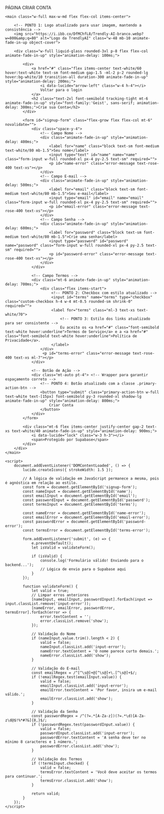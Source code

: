 PÁGINA CRIAR CONTA
<html lang="pt-BR"><head><meta charset="UTF-8">
<meta name="viewport" content="width=device-width, initial-scale=1.0">
<title>TrendlyAI — Criar Conta</title>
<link href="https://unpkg.com/@geist-ui/fonts/geist-sans.css" rel="stylesheet">
<link href="https://fonts.googleapis.com/css2?family=Inter:wght@300;400;500;600;700&amp;display=swap" rel="stylesheet">
<script src="https://cdn.tailwindcss.com"></script>
<script src="https://unpkg.com/lucide@latest"></script>
<style>
/* --- ESTILOS GERAIS E ATUALIZADOS --- */
body {
-webkit-tap-highlight-color: transparent;
}
/* Efeito Liquid Glass para o card (Mantido e consistente) */
.liquid-glass {
backdrop-filter: blur(20px);
-webkit-backdrop-filter: blur(20px);
background-color: rgba(255, 255, 255, 0.08);
border: 1px solid rgba(255, 255, 255, 0.14);
box-shadow: 0 8px 32px rgba(0, 0, 0, 0.3);
}
/* Estilo customizado para os inputs (Consistente com Login) */
.form-input {
background-color: rgba(0, 0, 0, 0.2);
border: 1px solid rgba(255, 255, 255, 0.15);
transition: all 0.3s cubic-bezier(0.16, 1, 0.3, 1);
}
.form-input:focus {
outline: none;
background-color: rgba(0, 0, 0, 0.25);
border-color: rgba(255, 255, 255, 0.4);
box-shadow: 0 0 0 3px rgba(255, 255, 255, 0.1);
}
/* Estilo para input com erro (Mantido para UX) */
.input-error {
border-color: #fb7185; /* Tailwind rose-400 */
}
/* Botão de Ação Principal (Consistente com Login) */
.primary-action-btn {
background-color: rgba(255, 255, 255, 0.1);
border: 1px solid rgba(255, 255, 255, 0.2);
transition: all 0.3s cubic-bezier(0.16, 1, 0.3, 1);
}
.primary-action-btn:hover {
background-color: rgba(255, 255, 255, 0.15);
transform: translateY(-4px);
box-shadow: 0 12px 24px rgba(0, 0, 0, 0.3);
}
.primary-action-btn:active {
transform: translateY(-1px) scale(0.98);
}
/* Estilo para o checkbox customizado (ATUALIZADO) */
.custom-checkbox {
appearance: none; -webkit-appearance: none;
background-color: rgba(0, 0, 0, 0.2);
border: 1px solid rgba(255, 255, 255, 0.2);
transition: all 0.2s ease;
cursor: pointer;
}
.custom-checkbox:checked {
border-color: rgba(255, 255, 255, 0.8);
background-color: #FFF;
background-image: url("data:image/svg+xml,%3csvg viewBox='0 0 16 16' fill='black' xmlns='http://www.w3.org/2000/svg'%3e%3cpath d='M12.207 4.793a1 1 0 010 1.414l-5 5a1 1 0 01-1.414 0l-2-2a1 1 0 011.414-1.414L6.5 9.086l4.293-4.293a1 1 0 011.414 0z'/%3e%3c/svg%3e");
background-size: 100% 100%;
background-position: center;
background-repeat: no-repeat;
}
/* Estilo para mensagens de erro com animação (Mantido) */
.error-message {
max-height: 0;
overflow: hidden;
transition: max-height 0.3s ease-out, margin-top 0.3s ease-out;
}
.error-message.show {
max-height: 2.5rem; /* Aumentado para acomodar mensagens de senha mais longas */
margin-top: 0.25rem;
}
/* Animação de entrada (Consistente com Login) */
.animate-fade-in-up {
animation: fadeInUp 0.7s cubic-bezier(0.16, 1, 0.3, 1) both;
}
@keyframes fadeInUp {
from { opacity: 0; transform: translateY(25px); }
to { opacity: 1; transform: translateY(0); }
}
</style></head>

<body class="min-h-screen flex flex-col items-center justify-center font-['Inter'] text-white p-4 bg-black"><div class="fixed top-0 w-full h-screen bg-cover bg-center -z-10" id="aura-image" style="background-image: url(&quot;https://i.ibb.co/Tx5Xxb2P/grad-1.webp?w=800&amp;q=80&quot;);"></div>

    <main class="w-full max-w-md flex flex-col items-center">
        
        <!-- PONTO 1: Logo atualizado para usar imagem, mantendo a consistência -->
        <img src="https://i.ibb.co/DfMChfL8/Trendly-AI-branco.webp?w=800&amp;q=80" alt="Logo da TrendlyAI" class="w-48 mb-10 animate-fade-in-up object-cover">

        <div class="w-full liquid-glass rounded-3xl p-8 flex flex-col animate-fade-in-up" style="animation-delay: 100ms;">
            
            <div>
                <a href="#" class="flex items-center text-white/60 hover:text-white text-sm font-medium gap-1.5 -ml-2 p-2 rounded-lg hover:bg-white/10 transition-all duration-300 animate-fade-in-up" style="animation-delay: 200ms;">
                    <i data-lucide="arrow-left" class="w-4 h-4"></i>
                    Voltar para o login
                </a>
                <h2 class="text-2xl font-semibold tracking-tight mt-6 animate-fade-in-up" style="font-family:'Geist', sans-serif; animation-delay: 300ms;">Crie sua Conta</h2>
            </div>

            <form id="signup-form" class="flex-grow flex flex-col mt-6" novalidate="">
                <div class="space-y-4">
                    <!-- Campo Nome -->
                    <div class="animate-fade-in-up" style="animation-delay: 400ms;">
                        <label for="name" class="block text-sm font-medium text-white/80 mb-1.5">Seu nome</label>
                        <input type="text" id="name" name="name" class="form-input w-full rounded-xl px-4 py-2.5 text-sm" required="">
                        <p id="name-error" class="error-message text-rose-400 text-xs"></p>
                    </div>
                    <!-- Campo E-mail -->
                    <div class="animate-fade-in-up" style="animation-delay: 500ms;">
                        <label for="email" class="block text-sm font-medium text-white/80 mb-1.5">Seu e-mail</label>
                        <input type="email" id="email" name="email" class="form-input w-full rounded-xl px-4 py-2.5 text-sm" required="">
                        <p id="email-error" class="error-message text-rose-400 text-xs"></p>
                    </div>
                    <!-- Campo Senha -->
                    <div class="animate-fade-in-up" style="animation-delay: 600ms;">
                        <label for="password" class="block text-sm font-medium text-white/80 mb-1.5">Crie uma senha</label>
                        <input type="password" id="password" name="password" class="form-input w-full rounded-xl px-4 py-2.5 text-sm" required="">
                        <p id="password-error" class="error-message text-rose-400 text-xs"></p>
                    </div>
                </div>

                <!-- Campo Termos -->
                <div class="mt-6 animate-fade-in-up" style="animation-delay: 700ms;">
                    <div class="flex items-start">
                         <!-- PONTO 2: Checkbox com estilo atualizado -->
                         <input id="terms" name="terms" type="checkbox" class="custom-checkbox h-4 w-4 mt-0.5 rounded-sm shrink-0" required="">
                         <label for="terms" class="ml-3 text-xs text-white/70">
                             <!-- PONTO 3: Estilo dos links atualizado para ser consistente -->
                             Eu aceito os <a href="#" class="font-semibold text-white hover:underline">Termos de Serviço</a> e a <a href="#" class="font-semibold text-white hover:underline">Política de Privacidade</a>.
                         </label>
                    </div>
                     <p id="terms-error" class="error-message text-rose-400 text-xs ml-7"></p>
                </div>
                
                <!-- Botão de Ação -->
                <div class="mt-auto pt-4"> <!-- Wrapper para garantir espaçamento correto -->
                    <!-- PONTO 4: Botão atualizado com a classe .primary-action-btn -->
                    <button type="submit" class="primary-action-btn w-full text-white text-[15px] font-semibold py-3 rounded-xl shadow-lg animate-fade-in-up" style="animation-delay: 800ms;">
                        Criar Conta
                    </button>
                </div>
            </form>

            <div class="mt-6 flex items-center justify-center gap-2 text-xs text-white/40 animate-fade-in-up" style="animation-delay: 900ms;">
                <i data-lucide="lock" class="w-3 h-3"></i>
                <span>Protegido por Supabase</span>
            </div>
        </div>
    </main>

    <script>
        document.addEventListener('DOMContentLoaded', () => {
            lucide.createIcons({ strokeWidth: 1.5 });

            // A lógica de validação em JavaScript permanece a mesma, pois é agnóstica em relação ao estilo.
            const form = document.getElementById('signup-form');
            const nameInput = document.getElementById('name');
            const emailInput = document.getElementById('email');
            const passwordInput = document.getElementById('password');
            const termsInput = document.getElementById('terms');

            const nameError = document.getElementById('name-error');
            const emailError = document.getElementById('email-error');
            const passwordError = document.getElementById('password-error');
            const termsError = document.getElementById('terms-error');

            form.addEventListener('submit', (e) => {
                e.preventDefault();
                let isValid = validateForm();
                
                if (isValid) {
                    console.log('Formulário válido! Enviando para o backend...');
                    // Lógica de envio para o Supabase aqui
                }
            });

            function validateForm() {
                let valid = true;
                // Limpar erros anteriores
                [nameInput, emailInput, passwordInput].forEach(input => input.classList.remove('input-error'));
                [nameError, emailError, passwordError, termsError].forEach(error => {
                    error.textContent = '';
                    error.classList.remove('show');
                });

                // Validação do Nome
                if (nameInput.value.trim().length < 2) {
                    valid = false;
                    nameInput.classList.add('input-error');
                    nameError.textContent = 'O nome parece curto demais.';
                    nameError.classList.add('show');
                }

                // Validação do E-mail
                const emailRegex = /^[^\s@]+@[^\s@]+\.[^\s@]+$/;
                if (!emailRegex.test(emailInput.value)) {
                    valid = false;
                    emailInput.classList.add('input-error');
                    emailError.textContent = 'Por favor, insira um e-mail válido.';
                    emailError.classList.add('show');
                }

                // Validação da Senha
                const passwordRegex = /^(?=.*[A-Za-z])(?=.*\d)[A-Za-z\d@$!%*#?&]{8,}$/;
                if (!passwordRegex.test(passwordInput.value)) {
                    valid = false;
                    passwordInput.classList.add('input-error');
                    passwordError.textContent = 'A senha deve ter no mínimo 8 caracteres e 1 número.';
                    passwordError.classList.add('show');
                }

                // Validação dos Termos
                if (!termsInput.checked) {
                    valid = false;
                    termsError.textContent = 'Você deve aceitar os termos para continuar.';
                    termsError.classList.add('show');
                }

                return valid;
            }
        });
    </script>


</body></html>